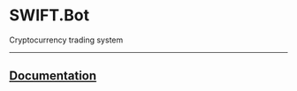 # SWIFT.Bot

Cryptocurrency trading system

---

## [Documentation](https://github.com/Wounderer/SwiftBot/blob/master/swift-bot.wiki/HomePage.md)



